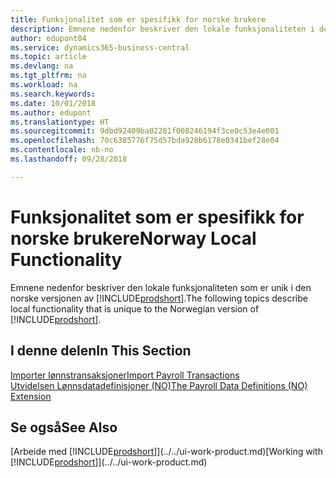 ```yaml
---
title: Funksjonalitet som er spesifikk for norske brukere
description: Emnene nedenfor beskriver den lokale funksjonaliteten i den norske versjonen av Business Central.
author: edupont04
ms.service: dynamics365-business-central
ms.topic: article
ms.devlang: na
ms.tgt_pltfrm: na
ms.workload: na
ms.search.keywords: 
ms.date: 10/01/2018
ms.author: edupont
ms.translationtype: HT
ms.sourcegitcommit: 9dbd92409ba02281f008246194f3ce0c53e4e001
ms.openlocfilehash: 70c6385776f75d57bda928b6178e0341bef28e04
ms.contentlocale: nb-no
ms.lasthandoff: 09/28/2018

---
```

# <a name="norway-local-functionality"></a><span data-ttu-id="f677e-103">Funksjonalitet som er spesifikk for norske brukere</span><span class="sxs-lookup"><span data-stu-id="f677e-103">Norway Local Functionality</span></span>
<span data-ttu-id="f677e-104">Emnene nedenfor beskriver den lokale funksjonaliteten som er unik i den norske versjonen av [!INCLUDE[prodshort](../../includes/prodshort.md)].</span><span class="sxs-lookup"><span data-stu-id="f677e-104">The following topics describe local functionality that is unique to the Norwegian version of [!INCLUDE[prodshort](../../includes/prodshort.md)].</span></span>  

## <a name="in-this-section"></a><span data-ttu-id="f677e-105">I denne delen</span><span class="sxs-lookup"><span data-stu-id="f677e-105">In This Section</span></span>  
[<span data-ttu-id="f677e-106">Importer lønnstransaksjoner</span><span class="sxs-lookup"><span data-stu-id="f677e-106">Import Payroll Transactions</span></span>](how-to-import-payroll-transactions.md)  
[<span data-ttu-id="f677e-107">Utvidelsen Lønnsdatadefinisjoner (NO)</span><span class="sxs-lookup"><span data-stu-id="f677e-107">The Payroll Data Definitions (NO) Extension</span></span>](ui-extensions-payroll-data-definitions-no.md)  
<!--
  [Apply General Ledger Entries in Closed Periods](how-to-apply-general-ledger-entries-in-closed-periods.md)  

  [EHF Electronic Invoicing in Norway](ehf-electronic-invoicing-in-norway.md)  
  [Electronic Banking in Norway](electronic-banking-in-norway.md)  
  [Electronic Payments to Vendors in Norway](electronic-payments-to-vendors-in-norway.md)  
  [Norwegian Sales Documents](norwegian-sales-documents.md)  
  [Norwegian VAT Reporting](norwegian-vat-reporting.md)  
 [Recurring Orders](recurring-orders.md)  
 -->

## <a name="see-also"></a><span data-ttu-id="f677e-108">Se også</span><span class="sxs-lookup"><span data-stu-id="f677e-108">See Also</span></span>
<span data-ttu-id="f677e-109">[Arbeide med [!INCLUDE[prodshort](../../includes/prodshort.md)]](../../ui-work-product.md)</span><span class="sxs-lookup"><span data-stu-id="f677e-109">[Working with [!INCLUDE[prodshort](../../includes/prodshort.md)]](../../ui-work-product.md)</span></span>    

